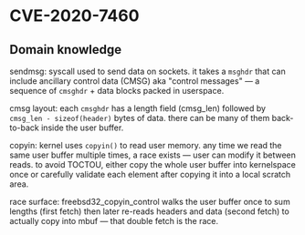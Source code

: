 # CVE-2020-7460

## Domain knowledge

sendmsg: syscall used to send data on sockets. it takes a `msghdr` that can include ancillary control data (CMSG) aka "control messages" — a sequence of `cmsghdr` + data blocks packed in userspace.

cmsg layout: each `cmsghdr` has a length field (cmsg_len) followed by `cmsg_len - sizeof(header)` bytes of data. there can be many of them back-to-back inside the user buffer.

copyin: kernel uses `copyin()` to read user memory. any time we read the same user buffer multiple times, a race exists — user can modify it between reads. to avoid TOCTOU, either copy the whole user buffer into kernelspace once or carefully validate each element after copying it into a local scratch area.

race surface: freebsd32_copyin_control walks the user buffer once to sum lengths (first fetch) then later re-reads headers and data (second fetch) to actually copy into mbuf — that double fetch is the race.

